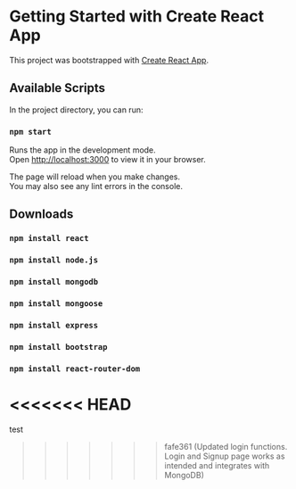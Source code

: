 # Getting Started with Create React App

This project was bootstrapped with [Create React App](https://github.com/facebook/create-react-app).

## Available Scripts

In the project directory, you can run:

### `npm start`

Runs the app in the development mode.\
Open [http://localhost:3000](http://localhost:3000) to view it in your browser.

The page will reload when you make changes.\
You may also see any lint errors in the console.


## Downloads

### `npm install react`
### `npm install node.js`
### `npm install mongodb`
### `npm install mongoose`
### `npm install express`
### `npm install bootstrap`
### `npm install react-router-dom`
<<<<<<< HEAD
=======
test

>>>>>>> fafe361 (Updated login functions. Login and Signup page works as intended and integrates with MongoDB)
